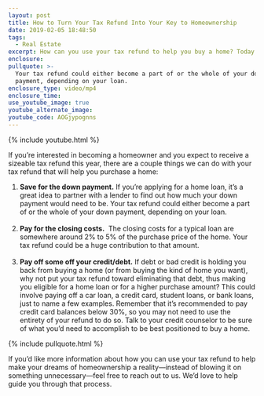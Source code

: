 ```yaml
---
layout: post
title: How to Turn Your Tax Refund Into Your Key to Homeownership
date: 2019-02-05 18:48:50
tags:
  - Real Estate
excerpt: How can you use your tax refund to help you buy a home? Today I’ll explain.
enclosure:
pullquote: >-
  Your tax refund could either become a part of or the whole of your down
  payment, depending on your loan.
enclosure_type: video/mp4
enclosure_time:
use_youtube_image: true
youtube_alternate_image:
youtube_code: AOGjypognns
---
```


{% include youtube.html %}

If you’re interested in becoming a homeowner and you expect to receive a sizeable tax refund this year, there are a couple things we can do with your tax refund that will help you purchase a home:

1. **Save for the down payment.** If you’re applying for a home loan, it’s a great idea to partner with a lender to find out how much your down payment would need to be. Your tax refund could either become a part of or the whole of your down payment, depending on your loan.<br>&nbsp;
2. **Pay for the closing costs.** &nbsp;The closing costs for a typical loan are somewhere around 2% to 5% of the purchase price of the home. Your tax refund could be a huge contribution to that amount.<br>&nbsp;
3. **Pay off some off your credit/debt.** If debt or bad credit is holding you back from buying a home (or from buying the kind of home you want), why not put your tax refund toward eliminating that debt, thus making you eligible for a home loan or for a higher purchase amount? This could involve paying off a car loan, a credit card, student loans, or bank loans, just to name a few examples. Remember that it’s recommended to pay credit card balances below 30%, so you may not need to use the entirety of your refund to do so. Talk to your credit counselor to be sure of what you’d need to accomplish to be best positioned to buy a home.

{% include pullquote.html %}

If you’d like more information about how you can use your tax refund to help make your dreams of homeownership a reality—instead of blowing it on something unnecessary—feel free to reach out to us. We’d love to help guide you through that process.